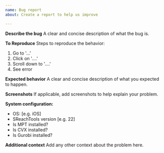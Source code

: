 ```yaml
---
name: Bug report
about: Create a report to help us improve

---
```


**Describe the bug**
A clear and concise description of what the bug is.

**To Reproduce**
Steps to reproduce the behavior:
1. Go to '...'
2. Click on '....'
3. Scroll down to '....'
4. See error

**Expected behavior**
A clear and concise description of what you expected to happen.

**Screenshots**
If applicable, add screenshots to help explain your problem.

**System configuration:**
 - OS: [e.g. iOS]
 - SReachTools version [e.g. 22]
 - Is MPT installed?
 - Is CVX installed?
 - Is Gurobi installed?

**Additional context**
Add any other context about the problem here.
